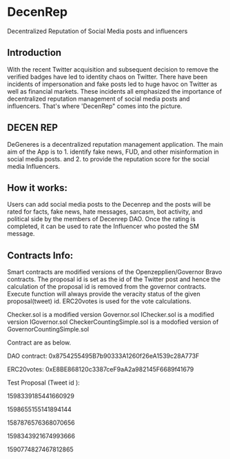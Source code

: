 # DecenRep
Decentralized Reputation of Social Media posts and influencers 

## Introduction
With the recent Twitter acquisition and subsequent decision to remove the verified badges have led to identity chaos on Twitter. There have been incidents of impersonation and fake posts led to huge havoc on Twitter as well as financial markets. These incidents all emphasized the importance of decentralized reputation management of social media posts and influencers. That's where 'DecenRep" comes into the picture.

## DECEN REP
DeGeneres is a decentralized reputation management application. The main aim of the App is to 1. identify fake news, FUD, and other misinformation in social media posts. and 2. to provide the reputation score for the social media Influencers. 

## How it works:
Users can add social media posts to the Decenrep and the posts will be rated for facts, fake news, hate messages, sarcasm, bot activity, and political side by the members of Decenrep DAO. Once the rating is completed, it can be used to rate the Influencer who posted the SM message.

## Contracts Info:
Smart contracts are modified versions of the Openzepplien/Governor Bravo contracts. The proposal id is set as the id of the Twitter post and hence the calculation of the proposal id is removed from the governor contracts. Execute function will always provide the veracity status of the given proposal(tweet) id. ERC20votes is used for the vote calculations. 

Checker.sol is a modified version  Governor.sol
IChecker.sol is a modified version IGovernor.sol
CheckerCountingSimple.sol is a modofied version of GovernorCountingSimple.sol

Contract are as below.

DAO contract: 0x8754255495B7b90333A1260f26eA1539c28A773F

ERC20votes: 0xE8BE868120c3387ceF9aA2a982145F6689f41679

Test Proposal (Tweet id ):

1598339185441660929

1598655155141894144

1587876576368070656

1598343921674993666

1590774827467812865
